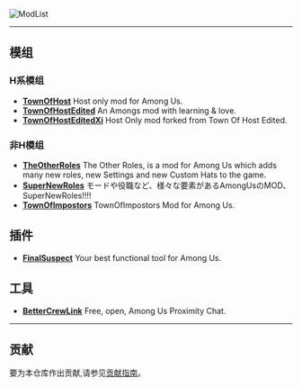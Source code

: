 ![ModList](https://socialify.git.ci/AmongUsModArchive/ModList/image?description=1&font=Inter&name=1&owner=1&pattern=Circuit%20Board&theme=Auto)

---

## 模组
### H系模组
- **[TownOfHost](https://aumod.site/archives/TownOfHost)** Host only mod for Among Us.
- **[TownOfHostEdited](https://aumod.site/archives/TownOfHostEdited)** An Amongs mod with learning & love.
- **[TownOfHostEditedXi](https://aumod.site/archives/TownOfHostEditedXi)** Host Only mod forked from Town Of Host Edited.
### 非H模组
- **[TheOtherRoles](https://aumod.site/archives/TheOtherRoles)** The Other Roles, is a mod for Among Us which adds many new roles, new Settings and new Custom Hats to the game.
- **[SuperNewRoles](https://aumod.site/archives/SuperNewRoles)** モードや役職など、様々な要素があるAmongUsのMOD、SuperNewRoles!!!!
- **[TownOfImpostors](https://aumod.site/archives/TownOfImpostors)** TownOfImpostors Mod for Among Us.
## 插件
- **[FinalSuspect](https://aumod.site/archives/FinalSuspect)** Your best functional tool for Among Us.
## 工具
- **[BetterCrewLink](https://aumod.site/archives/BetterCrewLink)** Free, open, Among Us Proximity Chat.

---
## 贡献
要为本仓库作出贡献,请参见[贡献指南](CONTRIBUTING.md)。
